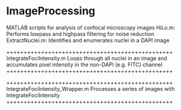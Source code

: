 # ImageProcessing
MATLAB scripts for analysis of confocal microscopy images
HiLo.m: Performs lowpass and highpass filtering for noise reduction
ExtractNuclei.m: Identifies and enumerates nuclei in a DAPI image


++++++++++++++++++++++++++++++++++++++++++++++++
IntegrateFociIntensity.m
Loops through all nuclei in an image and accumulates pixel intensity in the non-DAPI (e.g. FITC) channel
++++++++++++++++++++++++++++++++++++++++++++++++

++++++++++++++++++++++++++++++++++++++++++++++++
IntegrateFociIntensity_Wrapper.m
Processes a series of images with IntegrateFociIntensity
++++++++++++++++++++++++++++++++++++++++++++++++
